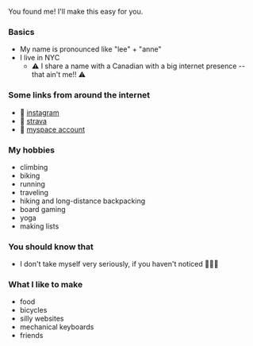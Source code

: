 You found me! I'll make this easy for you.

### Basics
* My name is pronounced like "lee" + "anne"
* I live in NYC
  * ⚠️ I share a name with a Canadian with a big internet presence -- that ain't me!! ⚠️

### Some links from around the internet

* 🍌 <a href="https://www.instagram.com/bananasinthewild/" target="_blank">instagram</a>
* 👟 <a href="https://www.strava.com/athletes/17786212" target="_blank">strava</a>
* 🖤 <a href="https://www.youtube.com/watch?v=dQw4w9WgXcQ" target="_blank">myspace account</a>

### My hobbies
* climbing
* biking
* running
* traveling
* hiking and long-distance backpacking
* board gaming
* yoga
* making lists

### You should know that
* I don't take myself very seriously, if you haven't noticed 🤷🏻‍♀️

### What I like to make
* food
* bicycles
* silly websites
* mechanical keyboards
* friends